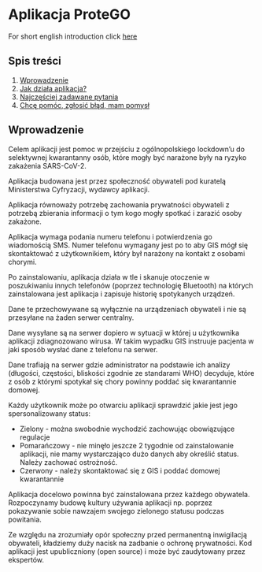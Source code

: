 # Aplikacja ProteGO

For short english introduction click [here](ENGLISH.md)

## Spis treści

1. [Wprowadzenie](#wprowadzenie)
2. [Jak działa aplikacja?](specs/README.md)
3. [Najczęściej zadawane pytania](FAQ.md)
4. [Chcę pomóc, zgłosić błąd, mam pomysł](CONTRIBUTING.md)

## Wprowadzenie

Celem aplikacji jest pomoc w przejściu z ogólnopolskiego lockdown’u do selektywnej kwarantanny osób, które mogły być narażone były na ryzyko zakażenia SARS-CoV-2.

Aplikacja budowana jest przez społeczność obywateli pod kuratelą Ministerstwa Cyfryzacji, wydawcy aplikacji.

Aplikacja równoważy potrzebę zachowania prywatności obywateli z potrzebą zbierania informacji o tym kogo mogły spotkać i zarazić osoby zakażone. 

Aplikacja wymaga podania numeru telefonu i potwierdzenia go wiadomością SMS. Numer telefonu wymagany jest po to aby GIS mógł się skontaktować z użytkownikiem, który był narażony na kontakt z osobami chorymi.

Po zainstalowaniu, aplikacja działa w tle i skanuje otoczenie w poszukiwaniu innych telefonów (poprzez technologię Bluetooth) na których zainstalowana jest aplikacja i zapisuje historię spotykanych urządzeń. 

Dane te przechowywane są wyłącznie na urządzeniach obywateli i nie są przesyłane na żaden serwer centralny.

Dane wysyłane są na serwer dopiero w sytuacji w której u użytkownika aplikacji zdiagnozowano wirusa. W takim wypadku GIS instruuje pacjenta w jaki sposób wysłać dane z telefonu na serwer.

Dane trafiają na serwer gdzie administrator na podstawie ich analizy (długości, częstości, bliskości zgodnie ze standarami WHO) decyduje, które z osób z którymi spotykał się chory powinny poddać się kwarantannie domowej.

Każdy użytkownik może po otwarciu aplikacji sprawdzić jakie jest jego spersonalizowany status:
* Zielony - można swobodnie wychodzić zachowując obowiązujące regulacje
* Pomarańczowy - nie minęło jeszcze 2 tygodnie od zainstalowanie aplikacji, nie mamy wystarczająco dużo danych aby określić status. Należy zachować ostrożność.
* Czerwony - należy skontaktować się z GIS i poddać domowej kwarantannie

Aplikacja docelowo powinna być zainstalowana przez każdego obywatela. Rozpoczynamy budowę kultury używania aplikacji np. poprzez pokazywanie sobie nawzajem swojego zielonego statusu podczas powitania.

Ze względu na zrozumiały opór społeczny przed permanentną inwigilacją obywateli, kładziemy duży nacisk na zadbanie o ochronę prywatności. Kod aplikacji jest upubliczniony (open source) i może być zaudytowany przez ekspertów.
